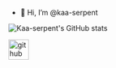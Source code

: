 - 👋 Hi, I’m @kaa-serpent

![Kaa-serpent's GitHub stats](https://github-readme-stats.vercel.app/api?username=kaa-serpent&count_private=true&theme=synthwave&show_icons=true)


[<img src='https://cdn.jsdelivr.net/npm/simple-icons@3.0.1/icons/github.svg' alt='github' height='40'>](https://github.com/kaa-snake)  
<!---
kaa-serpent/kaa-serpent is a ✨ special ✨ repository because its `README.md` (this file) appears on your GitHub profile.
You can click the Preview link to take a look at your changes.
--->
